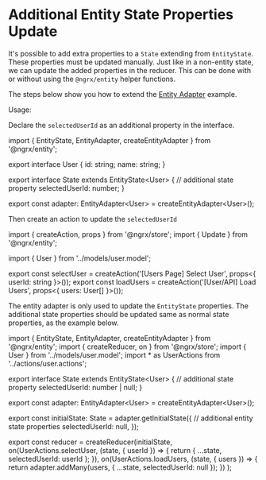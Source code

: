 # Additional Entity State Properties Update

It's possible to add extra properties to a `State` extending from `EntityState`. These properties must be updated manually. Just like in a non-entity state, we can update the added properties in the reducer. This can be done with or without using the `@ngrx/entity` helper functions.

The steps below show you how to extend the [Entity Adapter](https://ngrx.io/guide/entity/adapter) example.

Usage:

Declare the `selectedUserId` as an additional property in the interface.

<code-example header="user.reducer.ts">
import { EntityState, EntityAdapter, createEntityAdapter } from '@ngrx/entity';

export interface User {
  id: string;
  name: string;
}

export interface State extends EntityState&lt;User&gt; {
  // additional state property
  selectedUserId: number;
}

export const adapter: EntityAdapter&lt;User&gt; = createEntityAdapter&lt;User&gt;();
</code-example>

Then create an action to update the `selectedUserId`

<code-example header="user.actions.ts">
import { createAction, props } from '@ngrx/store';
import { Update } from '@ngrx/entity';

import { User } from '../models/user.model';

export const selectUser = createAction('[Users Page] Select User', props&lt;{ userId: string }&gt;());
export const loadUsers = createAction('[User/API] Load Users', props&lt;{ users: User[] }&gt;());
</code-example>

The entity adapter is only used to update the `EntityState` properties. The additional state properties should be updated same as normal state properties, as the example below.

<code-example header="user.reducer.ts">
import { EntityState, EntityAdapter, createEntityAdapter } from '@ngrx/entity';
import { createReducer, on } from '@ngrx/store';
import { User } from '../models/user.model';
import * as UserActions from '../actions/user.actions';

export interface State extends EntityState&lt;User&gt; {
  // additional state property
  selectedUserId: number | null;
}

export const adapter: EntityAdapter&lt;User&gt; = createEntityAdapter&lt;User&gt;();

export const initialState: State = adapter.getInitialState({
  // additional entity state properties
  selectedUserId: null,
});

export const reducer = createReducer(initialState,
  on(UserActions.selectUser, (state, { userId }) => {
    return { ...state, selectedUserId: userId };
  }),
  on(UserActions.loadUsers, (state, { users }) => {
    return adapter.addMany(users, { ...state, selectedUserId: null });
  })
);

</code-example>
